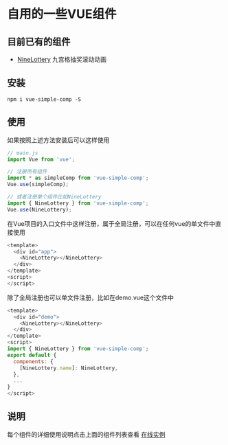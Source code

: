 # 自用的一些VUE组件

## 目前已有的组件
* [NineLottery](./packages/nine-lottery/readme.md) 九宫格抽奖滚动动画

## 安装
```shell
npm i vue-simple-comp -S
```

## 使用
如果按照上述方法安装后可以这样使用
```js
// main.js
import Vue from 'vue';

// 注册所有组件
import * as simpleComp from 'vue-simple-comp';
Vue.use(simpleComp);

// 或者注册单个组件比如NineLottery
import { NineLottery } from 'vue-simple-comp';
Vue.use(NineLottery);
```
在Vue项目的入口文件中这样注册，属于全局注册，可以在任何vue的单文件中直接使用
```js
<template>
  <div id="app">
    <NineLottery></NineLottery>
  </div>
</template>
<script>
</script>
```
除了全局注册也可以单文件注册，比如在demo.vue这个文件中
```js
<template>
  <div id="demo">
    <NineLottery></NineLottery>
  </div>
</template>
<script>
import { NineLottery } from 'vue-simple-comp';
export default {
  components: {
    [NineLottery.name]: NineLottery,
  },
  ...
}
</script>
```

## 说明
每个组件的详细使用说明点击上面的组件列表查看 [在线实例](https://zxmajunhong.github.io/vue-simple-comp/dist/index.html)